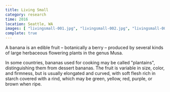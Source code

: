 ```yaml
---
title: Living Small
category: research
time: 2016
location: Seattle, WA
images: [ "livingsmall-001.jpg", "livingsmall-002.jpg", "livingsmall-003.jpg", "livingsmall-004.jpg", "livingsmall-005.jpg", "livingsmall-006.jpg" ]
complete: true
---
```


A banana is an edible fruit – botanically a berry – produced by several
kinds of large herbaceous flowering plants in the genus Musa.

In some countries, bananas used for cooking may be called "plantains",
distinguishing them from dessert bananas. The fruit is variable in size,
color, and firmness, but is usually elongated and curved, with soft
flesh rich in starch covered with a rind, which may be green, yellow,
red, purple, or brown when ripe.